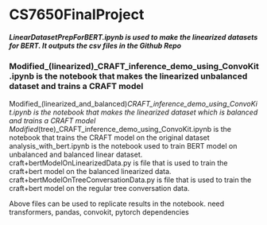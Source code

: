 # CS7650FinalProject

 ##### LinearDatasetPrepForBERT.ipynb is used to make the linearized datasets for BERT. It outputs the csv files in the Github Repo
 ### Modified_(linearized)_CRAFT_inference_demo_using_ConvoKit.ipynb is the notebook that makes the linearized unbalanced dataset and trains a CRAFT model
 Modified_(linearized_and_balanced)_CRAFT_inference_demo_using_ConvoKit.ipynb is the notebook that makes the linearized dataset which is balanced and trains a CRAFT model
 Modified_(tree)_CRAFT_inference_demo_using_ConvoKit.ipynb is the notebook that trains the CRAFT model on the original dataset
 analysis_with_bert.ipynb is the notebook used to train BERT model on unbalanced and balanced linear dataset.
 craft+bertModelOnLinearizedData.py is file that is used to train the craft+bert model on the balanced linearized data.
 craft+bertModelOnTreeConversationData.py is file that is used to train the craft+bert model on the regular tree conversation data.

 Above files can be used to replicate results in the notebook.
 need transformers, pandas, convokit, pytorch dependencies
